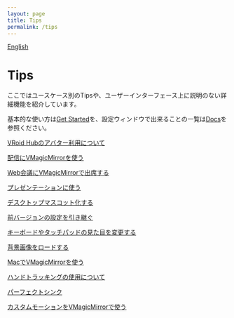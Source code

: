 ```yaml
---
layout: page
title: Tips
permalink: /tips
---
```


[English](./en/tips)

# Tips

ここではユースケース別のTipsや、ユーザーインターフェース上に説明のない詳細機能を紹介しています。

基本的な使い方は[Get Started](./get_started)を、設定ウィンドウで出来ることの一覧は[Docs](./docs)を参照ください。

[VRoid Hubのアバター利用について](./tips/use_vroid_hub)

[配信にVMagicMirrorを使う](./tips/streaming)

[Web会議にVMagicMirrorで出席する](./tips/virtual_camera)

[プレゼンテーションに使う](./tips/presentation)

[デスクトップマスコット化する](./tips/desktop_mascot)

[前バージョンの設定を引き継ぐ](./tips/load_prev_setting)

[キーボードやタッチパッドの見た目を変更する](./tips/change_textures)

[背景画像をロードする](./tips/load_background_image)

[MacでVMagicMirrorを使う](./tips/use_on_mac)

[ハンドトラッキングの使用について](./tips/using_hand_tracking)

[パーフェクトシンク](./tips/perfect_sync)

[カスタムモーションをVMagicMirrorで使う](./tips/use_custom_motion)
